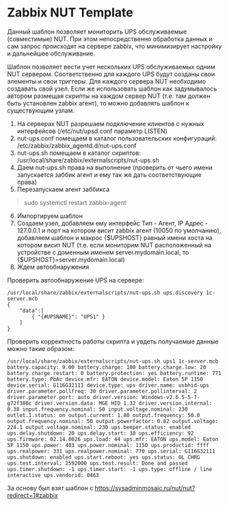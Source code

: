 # Zabbix NUT Template

Данный шаблон позволяет мониторить UPS обслуживаемые (совместимые) NUT. При этом непосредственно обработка данных и сам запрос происходят на сервере zabbix, что минимизирует настройку и дальнейшее обслуживание.

Шаблон позволяет вести учет нескольких UPS обслуживаемых одним NUT сервером. Соответственно для каждого UPS будут созданы свои элементы и свои триггеры.
Для каждого сервера NUT необходимо создавать свой узел. Если же использовать шаблон как задумывалось автором размещая скрипты на каждом сервер NUT (т.е. там должен быть установлен zabbix агент), то можно добавлять шаблон к существующим узлам.

1. На серверах NUT разрешаем подключение клиентов с нужных интерфейсов (/etc/nut/upsd.conf параметр LISTEN)
2. nut-ups.conf помещаем в каталог пользовательских конфигураций:
/etc/zabbix/zabbix_agentd.d/nut-ups.conf
3. nut-ups.sh помещаем в каталог скриптов:
/usr/local/share/zabbix/externalscripts/nut-ups.sh
4. Даем nut-ups.sh права на выполнение (проверить от чьего имени запускается заббик агент и ему так же дать соответствующие права)
5. Перезапускаем агент заббикса
>sudo systemctl restart zabbix-agent
6. Импортируем шаблон
7. Создаем узел, добавляем ему интерфейс Тип - Агент, IP Адрес - 127.0.0.1 и порт на котором висит zabbix агент (10050 по умолчанию), добавляем шаблон и макрос {$UPSHOST} равный имени хоста на котором висит NUT (т.е. если мониторим NUT расположенный на устройстве с доменным именем server.mydomain.local, то {$UPSHOST}=server.mydomain.local)
8. Ждем автообнаружения

Проверить автообнаружение UPS на сервере:

    /usr/local/share/zabbix/externalscripts/nut-ups.sh ups.discovery 1c-server.mcb
    {
        "data":[
            { "{#UPSNAME}": "UPS1" }
        ]
    }



Проверить корректность работы скрипта и увдеть получаемые данные можно такие образом:

    /usr/local/share/zabbix/externalscripts/nut-ups.sh ups1 1c-server.mcb
    battery.capacity: 9.00 battery.charge: 100 battery.charge.low: 20 battery.charge.restart: 0 battery.protection: yes battery.runtime: 771 battery.type: PbAc device.mfr: EATON device.model: Eaton 5P 1150 device.serial: G116G32111 device.type: ups driver.name: usbhid-ups driver.parameter.pollfreq: 30 driver.parameter.pollinterval: 2 driver.parameter.port: auto driver.version: Windows-v2.6.5-5-7-g72f380c driver.version.data: MGE HID 1.32 driver.version.internal: 0.38 input.frequency.nominal: 50 input.voltage.nominal: 230 outlet.1.status: on output.current: 1.80 output.frequency: 50.0 output.frequency.nominal: 50 output.powerfactor: 0.82 output.voltage: 224.1 output.voltage.nominal: 230 ups.beeper.status: enabled ups.delay.shutdown: 20 ups.delay.start: 30 ups.efficiency: 92 ups.firmware: 02.14.0026 ups.load: 44 ups.mfr: EATON ups.model: Eaton 5P 1150 ups.power: 403 ups.power.nominal: 1150 ups.productid: ffff ups.realpower: 331 ups.realpower.nominal: 770 ups.serial: G116G32111 ups.shutdown: enabled ups.start.reboot: yes ups.status: OL CHRG ups.test.interval: 2592000 ups.test.result: Done and passed ups.timer.shutdown: -1 ups.timer.start: -1 ups.type: offline / line interactive ups.vendorid: 0463

За основу был взят шаблон с https://sysadminmosaic.ru/nut/nut?redirect=1#zabbix


